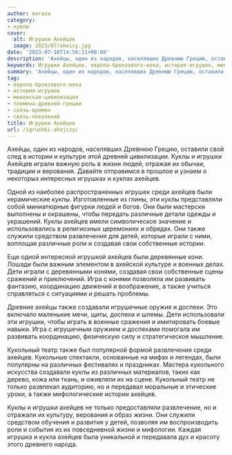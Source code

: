 ```yaml
---
author: morava
category:
- куклы
cover:
  alt: Игрушки Ахейцев
  image: 2023/07/aheicy.jpg
date: '2023-07-16T14:56:11+00:00'
description: 'Ахейцы, один из народов, населявших Древнюю Грецию, оставили свой след в истории и культуре этой древней цивилизации. Куклы и игрушки Ахейцев играли...'
keywords: Игрушки Ахейцев, европа-бронзового-века, история-игрушек, микенская-цивилизация, племена-древней-греции, связь-времен, связь-поколений, ахейцев, куклы, также, истории, игрушки, играли, жизни, ахейцы, культуре, людей, верования, одной, среди, различные, служили
summary: 'Ахейцы, один из народов, населявших Древнюю Грецию, оставили свой след в истории и культуре этой древней цивилизации. Куклы и игрушки Ахейцев играли...'
tag:
- европа-бронзового-века
- история-игрушек
- микенская-цивилизация
- племена-древней-греции
- связь-времен
- связь-поколений
title: Игрушки Ахейцев
url: /igrushki-ahejczy/
---
```


Ахейцы, один из народов, населявших Древнюю Грецию, оставили свой след в истории и культуре этой древней цивилизации. Куклы и игрушки Ахейцев играли важную роль в жизни людей, отражая их обычаи, традиции и верования. Давайте отправимся в прошлое и узнаем о некоторых интересных игрушках и куклах ахейцев.

Одной из наиболее распространенных игрушек среди ахейцев были керамические куклы. Изготовленные из глины, эти куклы представляли собой миниатюрные фигурки людей и богов. Они были мастерски выполнены и окрашены, чтобы передать различные детали одежды и украшений. Куклы ахейцев имели символическое значение и использовались в религиозных церемониях и обрядах. Они также служили средством развлечения для детей, которые играли с ними, воплощая различные роли и создавая свои собственные истории.

Еще одной интересной игрушкой ахейцев были деревянные кони. Лошади были важным элементом в ахейской культуре и военных делах. Дети играли с деревянными конями, создавая свои собственные сцены сражений и приключений. Игра с конями позволяла им развивать фантазию, координацию движений и воображение, а также учиться справляться с ситуациями и решать проблемы.

Древние ахейцы также создавали игрушечные оружия и доспехи. Это включало маленькие мечи, щиты, доспехи и шлемы. Дети использовали эти игрушки, чтобы играть в военные сражения и имитировать боевые навыки. Игра с игрушечным оружием и доспехами помогала им развивать координацию, физическую силу и стратегическое мышление.

Кукольный театр также был популярной формой развлечения среди ахейцев. Кукольные спектакли, основанные на мифах и легендах, были популярны на различных фестивалях и праздниках. Мастера кукольного искусства создавали куклы из различных материалов, таких как дерево, кожа или ткань, и оживляли их на сцене. Кукольный театр не только развлекал аудиторию, но и передавал моральные и этические уроки, а также мифологические истории ахейцев.

Куклы и игрушки ахейцев не только предоставляли развлечение, но и отражали их культуру, верования и образ жизни. Они служили средством обучения и развития у детей, позволяя им воспроизводить роли и события из их повседневной жизни и мифологии. Каждая игрушка и кукла ахейцев была уникальной и передавала дух и красоту этого древнего народа.